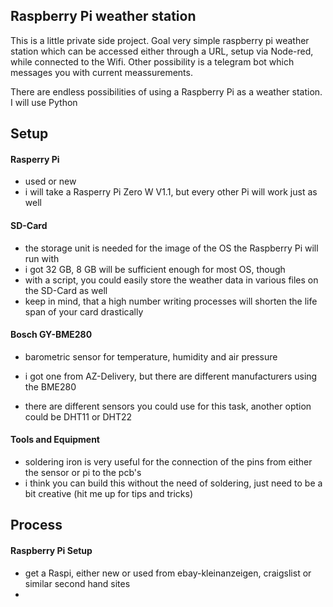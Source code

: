 ## Raspberry Pi weather station

This is a little private side project.
Goal very simple raspberry pi weather station which can be accessed either through a URL, setup via Node-red, while connected to the Wifi.
Other possibility is a telegram bot which messages you with current meassurements.

There are endless possibilities of using a Raspberry Pi as a weather station. I will use Python

## Setup

#### Rasperry Pi
- used or new
- i will take a Rasperry Pi Zero W V1.1, but every other Pi will work just as well

#### SD-Card
- the storage unit is needed for the image of the OS the Raspberry Pi will run with
- i got 32 GB, 8 GB will be sufficient enough for most OS, though
- with a script, you could easily store the weather data in various files on the SD-Card as well
- keep in mind, that a high number writing processes will shorten the life span of your card drastically

#### Bosch GY-BME280
- barometric sensor for temperature, humidity and air pressure
- i got one from AZ-Delivery, but there are different manufacturers using the BME280

- there are different sensors you could use for this task, another option could be DHT11 or DHT22

#### Tools and Equipment

- soldering iron is very useful for the connection of the pins from either the sensor or pi to the pcb's
- i think you can build this without the need of soldering, just need to be a bit creative (hit me up for tips and tricks)


## Process

#### Raspberry Pi Setup

- get a Raspi, either new or used from ebay-kleinanzeigen, craigslist or similar second hand sites
- 
